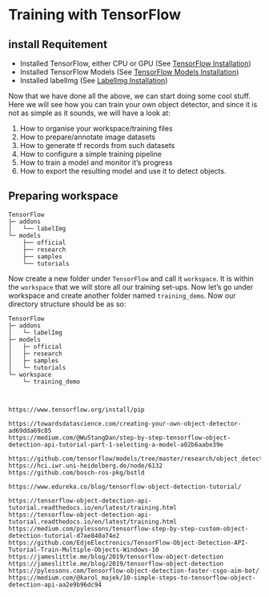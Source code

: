 # Training with TensorFlow

## install Requitement

- Installed TensorFlow, either CPU or GPU (See [TensorFlow Installation][1])
- Installed TensorFlow Models (See [TensorFlow Models Installation][2])
- Installed labelImg (See [LabelImg Installation][3])

Now that we have done all the above, we can start doing some cool stuff. Here we will see how you can train your own object detector, and since it is not as simple as it sounds, we will have a look at:

1. How to organise your workspace/training files
2. How to prepare/annotate image datasets
3. How to generate tf records from such datasets
4. How to configure a simple training pipeline
5. How to train a model and monitor it’s progress
6. How to export the resulting model and use it to detect objects.

## Preparing workspace

```
TensorFlow
├─ addons
│   └── labelImg
└─ models
    ├── official
    ├── research
    ├── samples
    └── tutorials
```

Now create a new folder under `TensorFlow` and call it `workspace`. It is within the `workspace` that we will store all our training set-ups. Now let’s go under workspace and create another folder named `training_demo`. Now our directory structure should be as so:

```
TensorFlow
├─ addons
│   └─ labelImg
├─ models
│   ├─ official
│   ├─ research
│   ├─ samples
│   └─ tutorials
└─ workspace
    └─ training_demo
```


[1]: https://tensorflow-object-detection-api-tutorial.readthedocs.io/en/latest/install.html#tf-install
[2]: https://tensorflow-object-detection-api-tutorial.readthedocs.io/en/latest/install.html#tf-models-install
[3]: https://tensorflow-object-detection-api-tutorial.readthedocs.io/en/latest/install.html#labelimg-install


```resource


https://www.tensorflow.org/install/pip

https://towardsdatascience.com/creating-your-own-object-detector-ad69dda69c85
https://medium.com/@WuStangDan/step-by-step-tensorflow-object-detection-api-tutorial-part-1-selecting-a-model-a02b6aabe39e

https://github.com/tensorflow/models/tree/master/research/object_detection
https://hci.iwr.uni-heidelberg.de/node/6132
https://github.com/bosch-ros-pkg/bstld

https://www.edureka.co/blog/tensorflow-object-detection-tutorial/

https://tensorflow-object-detection-api-tutorial.readthedocs.io/en/latest/training.html
https://tensorflow-object-detection-api-tutorial.readthedocs.io/en/latest/training.html
https://medium.com/pylessons/tensorflow-step-by-step-custom-object-detection-tutorial-d7ae840a74e2
https://github.com/EdjeElectronics/TensorFlow-Object-Detection-API-Tutorial-Train-Multiple-Objects-Windows-10
https://jameslittle.me/blog/2019/tensorflow-object-detection
https://jameslittle.me/blog/2019/tensorflow-object-detection
https://pylessons.com/Tensorflow-object-detection-faster-csgo-aim-bot/
https://medium.com/@karol_majek/10-simple-steps-to-tensorflow-object-detection-api-aa2e9b96dc94
````

[tensorflow-model-install]: https://github.com/tensorflow/models/blob/master/research/object_detection/g3doc/installation.md
